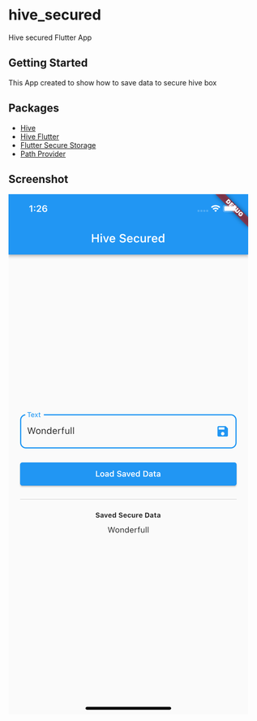 # hive_secured

Hive secured Flutter App

## Getting Started

This App created to show how to save data to secure hive box

## Packages

- [Hive](https://pub.dev/packages/hive)
- [Hive Flutter](https://pub.dev/packages/hive_flutter)
- [Flutter Secure Storage](https://pub.dev/packages/flutter_secure_storage)
- [Path Provider](https://pub.dev/packages/path_provider)

## Screenshot

![screenshot](assets/screenshot.png?raw=true "Screen")